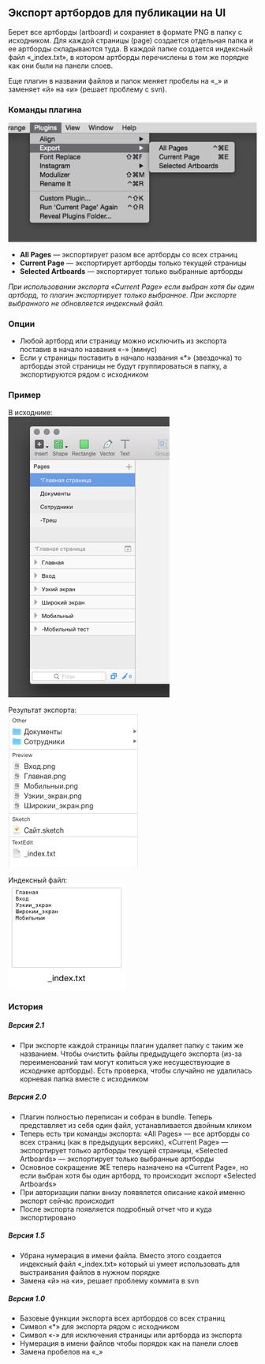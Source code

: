 ## Экспорт артбордов для публикации на UI

Берет все артборды (artboard) и сохраняет в формате PNG в папку с исходником. Для каждой страницы (page) создается отдельная папка и ее артборды складываются туда. В каждой папке создается индексный файл «_index.txt», в котором артборды перечислены в том же порядке как они были на панели слоев.

Еще плагин в названии файлов и папок меняет пробелы на «_» и заменяет «й» на «и» (решает проблему с svn).

### Команды плагина
<img src="https://github.com/Falkeyn/Screenshots/blob/master/Sketchplugin-Export/menu.png?raw=true">

- **All Pages** — экспортирует разом все артборды со всех страниц
- **Current Page** — экспортирует артборды только текущей страницы
- **Selected Artboards** — экспортирует только выбранные артборды

*При использовании экспорта «Current Page» если выбран хотя бы один артборд, то плагин экспортирует только выбранное. При экспорте выбранного не обновляется индексный файл.*

### Опции

- Любой артборд или страницу можно исключить из экспорта поставив в начало названия «-» (минус)
- Если у страницы поставить в начало названия «*» (звездочка) то артборды этой страницы не будут группироваться в папку, а экспортируются рядом с исходником

### Пример

В исходнике:<br />
<img src="https://github.com/Falkeyn/Screenshots/blob/master/Sketchplugin-Export/layers-list.png?raw=true">

Результат экспорта:<br />
<img src="https://github.com/Falkeyn/Screenshots/blob/master/Sketchplugin-Export/file-list.png?raw=true">

Индексный файл:<br />
<img src="https://github.com/Falkeyn/Screenshots/blob/master/Sketchplugin-Export/index.png?raw=true">

### История

##### Версия 2.1
- При экспорте каждой страницы плагин удаляет папку с таким же названием. Чтобы очистить файлы предыдущего экспорта (из-за переименований там могут копиться уже несуществующие в исходнике артборды). Есть проверка, чтобы случайно не удалилась корневая папка вместе с исходником

##### Версия 2.0
- Плагин полностью переписан и собран в bundle. Теперь представляет из себя один файл, устанавливается двойным кликом
- Теперь есть три команды экспорта: «All Pages» — все артборды со всех страниц (как в предыдущих версиях), «Current Page» — экспортирует только артборды текущей страницы, «Selected Artboards» — экспортирует только выбранные артборды
- Основное сокращение ⌘E теперь назначено на «Current Page», но если выбран хотя бы один артборд, то происходит экспорт «Selected Artboards»
- При авторизации папки внизу появялется описание какой именно экспорт сейчас происходит
- После экспорта появляется подробный отчет что и куда экспортировано

##### Версия 1.5
- Убрана нумерация в имени файла. Вместо этого создается индексный файл «_index.txt» который ui умеет использовать для выстраивания файлов в нужном порядке
- Замена «й» на «и», решает проблему коммита в svn

##### Версия 1.0
- Базовые функции экспорта всех артбордов со всех страниц
- Символ «*» для экспорта рядом с исходником
- Символ «-» для исключения страницы или артборда из экспорта
- Нумерация в имени файлов чтобы порядок как на панели слоев
- Замена пробелов на «_»
